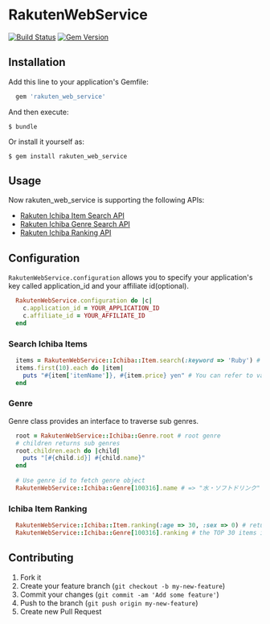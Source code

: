 # RakutenWebService

[![Build Status](https://travis-ci.org/satoryu/rakuten_web_service.png?branch=master)](https://travis-ci.org/satoryu/rakuten_web_service) [![Gem Version](https://badge.fury.io/rb/rakuten_web_service.png)](http://badge.fury.io/rb/rakuten_web_service)

## Installation

Add this line to your application's Gemfile:

```ruby
  gem 'rakuten_web_service'
```

And then execute:

    $ bundle

Or install it yourself as:

    $ gem install rakuten_web_service

## Usage

Now rakuten\_web\_service is supporting the following APIs: 

* [Rakuten Ichiba Item Search API](http://webservice.rakuten.co.jp/api/ichibaitemsearch/)
* [Rakuten Ichiba Genre Search API](http://webservice.rakuten.co.jp/api/ichibagenresearch/)
* [Rakuten Ichiba Ranking API](http://webservice.rakuten.co.jp/api/ichibaitemranking/)

## Configuration

`RakutenWebService.configuration` allows you to specify your application's key called application\_id and your affiliate id(optional). 

```ruby
  RakutenWebService.configuration do |c|
    c.application_id = YOUR_APPLICATION_ID
    c.affiliate_id = YOUR_AFFILIATE_ID
  end
```

### Search Ichiba Items

```ruby
  items = RakutenWebService::Ichiba::Item.search(:keyword => 'Ruby') # This returns Enamerable object
  items.first(10).each do |item|
    puts "#{item['itemName']}, #{item.price} yen" # You can refer to values as well as Hash. 
  end
```

### Genre

Genre class provides an interface to traverse sub genres.

```ruby
  root = RakutenWebService::Ichiba::Genre.root # root genre
  # children returns sub genres
  root.children.each do |child|
    puts "[#{child.id}] #{child.name}"
  end
  
  # Use genre id to fetch genre object
  RakutenWebService::Ichiba::Genre[100316].name # => "水・ソフトドリンク"
```


### Ichiba Item Ranking

```ruby
  RakutenWebService::Ichiba::Item.ranking(:age => 30, :sex => 0) # returns the TOP 30 items for Male in 30s
  RakutenWebService::Ichiba::Genre[100316].ranking # the TOP 30 items in "水・ソフトドリンク" genre
```

## Contributing

1. Fork it
2. Create your feature branch (`git checkout -b my-new-feature`)
3. Commit your changes (`git commit -am 'Add some feature'`)
4. Push to the branch (`git push origin my-new-feature`)
5. Create new Pull Request
